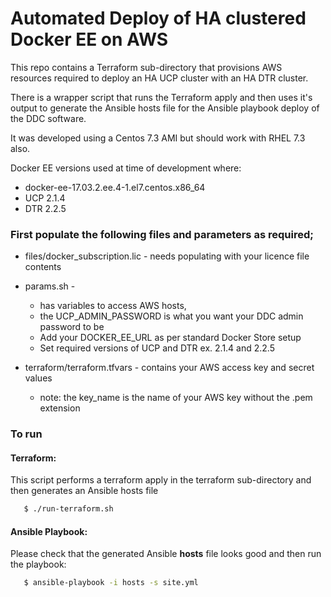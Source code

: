 # Automated Deploy of HA clustered Docker EE on AWS

This repo contains a Terraform sub-directory that provisions AWS resources required to deploy an HA UCP cluster with an HA DTR cluster.

There is a wrapper script that runs the Terraform apply and then uses it's output to generate the Ansible hosts file for the Ansible playbook deploy of the DDC software.

It was developed using a Centos 7.3 AMI but should work with RHEL 7.3 also.

Docker EE versions used at time of development where:

  * docker-ee-17.03.2.ee.4-1.el7.centos.x86_64
  * UCP 2.1.4
  * DTR 2.2.5


### First populate the following files and parameters as required;

  * files/docker_subscription.lic - needs populating with your licence file contents

  * params.sh -
    * has variables to access AWS hosts,
    * the UCP_ADMIN_PASSWORD is what you want your DDC admin password to be
    * Add your DOCKER_EE_URL as per standard Docker Store setup
    * Set required versions of UCP and DTR ex. 2.1.4 and 2.2.5

  * terraform/terraform.tfvars - contains your AWS access key and secret values
    * note: the key_name is the name of your AWS key without the .pem extension


### To run


#### Terraform:

This script performs a terraform apply in the terraform sub-directory and then generates an Ansible hosts file

```bash
   $ ./run-terraform.sh
```

#### Ansible Playbook:

Please check that the generated Ansible **hosts** file looks good and then run the playbook:

```bash
   $ ansible-playbook -i hosts -s site.yml
```

